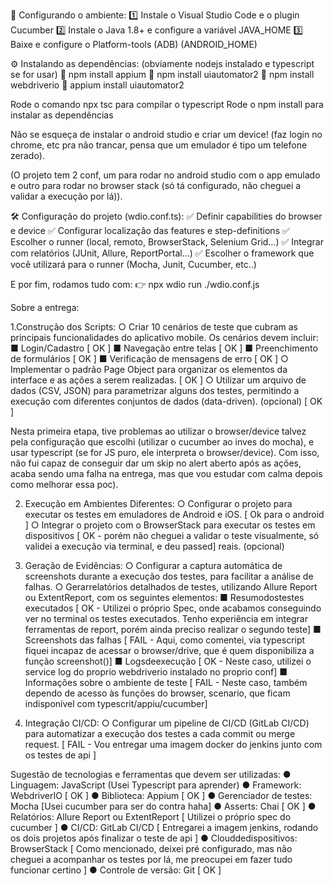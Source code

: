 
🔧 Configurando o ambiente:
1️⃣ Instale o Visual Studio Code e o plugin Cucumber
2️⃣ Instale o Java 1.8+ e configure a variável JAVA_HOME
3️⃣ Baixe e configure o Platform-tools (ADB) (ANDROID_HOME)

⚙️ Instalando as dependências: (obviamente nodejs instalado e typescript se for usar)
📌 npm install appium
📌 npm install uiautomator2
📌 npm install webdriverio
📌 appium install uiautomator2

Rode o comando npx tsc para compilar o typescript
Rode o npm install para instalar as dependências

Não se esqueça de instalar o android studio e criar um device! (faz login no chrome, etc pra não trancar, pensa que um emulador é tipo um telefone zerado).

(O projeto tem 2 conf, um para rodar no android studio com o app emulado e outro para rodar no browser stack (só tá configurado, não cheguei a validar a execução por lá)).

🛠️ Configuração do projeto (wdio.conf.ts):
✅ Definir capabilities do browser e device
✅ Configurar localização das features e step-definitions
✅ Escolher o runner (local, remoto, BrowserStack, Selenium Grid…)
✅ Integrar com relatórios (JUnit, Allure, ReportPortal…)
✅ Escolher o framework que você utilizará para o runner (Mocha, Junit, Cucumber, etc..)

E por fim, rodamos tudo com:
 👉 npx wdio run ./wdio.conf.js



 Sobre a entrega:

1.Construção dos Scripts:
 ○ Criar 10 cenários de teste que cubram as principais funcionalidades do aplicativo
 mobile. Os cenários devem incluir:
 ■ Login/Cadastro [ OK ]
 ■ Navegação entre telas [ OK ]
 ■ Preenchimento de formulários [ OK ]
 ■ Verificação de mensagens de erro [ OK ]
 ○ Implementar o padrão Page Object para organizar os elementos da interface e as
 ações a serem realizadas. [ OK ]
 ○ Utilizar um arquivo de dados (CSV, JSON) para parametrizar alguns dos testes,
 permitindo a execução com diferentes conjuntos de dados (data-driven). (opcional) [ OK ]

 Nesta primeira etapa, tive problemas ao utilizar o browser/device talvez pela configuração que escolhi (utilizar o cucumber ao inves do mocha), e usar typescript (se for JS puro, ele interpreta o browser/device). Com isso, não fui capaz de conseguir dar um skip no alert aberto após as ações, acaba sendo uma falha na entrega, mas que vou estudar com calma depois como melhorar essa poc).

 2. Execução em Ambientes Diferentes:
 ○ Configurar o projeto para executar os testes em emuladores de Android e iOS. [ Ok para o android ]
 ○ Integrar o projeto com o BrowserStack para executar os testes em dispositivos [ OK - porém não cheguei a validar o teste visualmente, só validei a execução via terminal, e deu passed]
 reais. (opcional)

3. Geração de Evidências:
 ○ Configurar a captura automática de screenshots durante a execução dos testes,
 para facilitar a análise de falhas.
 ○ Gerarrelatórios detalhados de testes, utilizando Allure Report ou ExtentReport,
 com os seguintes elementos:
 ■ Resumodostestes executados [ OK - Utilizei o próprio Spec, onde acabamos conseguindo ver no terminal os testes executados. Tenho experiência em integrar ferramentas de report, porém ainda preciso realizar o segundo teste]
 ■ Screenshots das falhas [ FAIL - Aqui, como comentei, via typescript fiquei incapaz de acessar o browser/drive, que é quem disponibiliza a função screenshot()]
 ■ Logsdeexecução [ OK - Neste caso, utilizei o service log do proprio webdriverio instalado no proprio conf]
 ■ Informações sobre o ambiente de teste [ FAIL - Neste caso, também dependo de acesso às funções do browser, scenario, que ficam indisponível com typescrit/appiu/cucumber]

 4. Integração CI/CD:
 ○ Configurar um pipeline de CI/CD (GitLab CI/CD) para automatizar a execução dos
 testes a cada commit ou merge request. [ FAIL - Vou entregar uma imagem docker do jenkins junto com os testes de api ]


 Sugestão de tecnologias e ferramentas que devem ser utilizadas:
 ● Linguagem: JavaScript (Usei Typescript para aprender)
 ● Framework: WebdriverIO [ OK ]
 ● Biblioteca: Appium [ OK ]
 ● Gerenciador de testes: Mocha [Usei cucumber para ser do contra haha]
 ● Asserts: Chai [ OK ]
 ● Relatórios: Allure Report ou ExtentReport [ Utilizei o próprio spec do cucumber ]
 ● CI/CD: GitLab CI/CD [ Entregarei a imagem jenkins, rodando os dois projetos após finalizar o teste de api ]
 ● Clouddedispositivos: BrowserStack [ Como mencionado, deixei pré configurado, mas não cheguei a acompanhar os testes por lá, me preocupei em fazer tudo funcionar certino ]
 ● Controle de versão: Git [ OK ]
